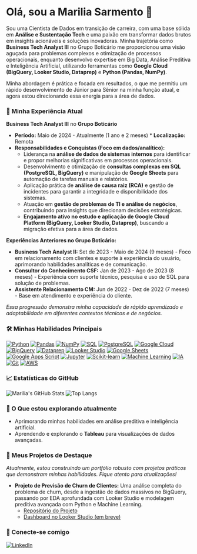 # Olá, sou a Marilia Sarmento 👋

Sou uma Cientista de Dados em transição de carreira, com uma base sólida em **Análise e Sustentação Tech** e uma paixão em transformar dados brutos em insights acionáveis e soluções inovadoras. Minha trajetória como **Business Tech Analyst III** no Grupo Boticário me proporcionou uma visão aguçada para problemas complexos e otimização de processos operacionais, enquanto desenvolvo expertise em Big Data, Análise Preditiva e Inteligência Artificial, utilizando ferramentas como **Google Cloud (BigQuery, Looker Studio, Dataprep)** e **Python (Pandas, NumPy)**.

Minha abordagem é prática e focada em resultados, o que me permitiu um rápido desenvolvimento de Júnior para Sênior na minha função atual, e agora estou direcionando essa energia para a área de dados.

### 💼 Minha Experiência Atual

**Business Tech Analyst III** no **Grupo Boticário**
* **Período:** Maio de 2024 - Atualmente (1 ano e 2 meses) * **Localização:** Remota
* **Responsabilidades e Conquistas (Foco em dados/analítico):**
    * Liderança na **análise de dados de sistemas internos** para identificar e propor melhorias significativas em processos operacionais.
    * Desenvolvimento e otimização de **consultas complexas em SQL (PostgreSQL, BigQuery)** e manipulação de **Google Sheets** para automação de tarefas manuais e relatórios.
    * Aplicação prática de **análise de causa raiz (RCA)** e gestão de incidentes para garantir a integridade e disponibilidade dos sistemas.
    * Atuação em **gestão de problemas de TI e análise de negócios**, contribuindo para insights que direcionam decisões estratégicas.
    * **Engajamento ativo no estudo e aplicação de Google Cloud Platform (BigQuery, Looker Studio, Dataprep)**, buscando a migração efetiva para a área de dados.

**Experiências Anteriores no Grupo Boticário:**
* **Business Tech Analyst II:** Set de 2023 - Maio de 2024 (9 meses) - Foco em relacionamento com clientes e suporte à experiência do usuário, aprimorando habilidades analíticas e de comunicação.
* **Consultor do Conhecimento CSF:** Jan de 2023 - Ago de 2023 (8 meses) - Experiência com suporte técnico, pesquisa e uso de SQL para solução de problemas.
* **Assistente Relacionamento CM:** Jun de 2022 - Dez de 2022 (7 meses) - Base em atendimento e experiência do cliente.

*Essa progressão demonstra minha capacidade de rápido aprendizado e adaptabilidade em diferentes contextos técnicos e de negócios.*

### 🛠️ Minhas Habilidades Principais

[![Python](https://img.shields.io/badge/Python-3776AB?style=for-the-badge&logo=python&logoColor=white)](https://www.python.org/)
[![Pandas](https://img.shields.io/badge/Pandas-150458?style=for-the-badge&logo=pandas&logoColor=white)](https://pandas.pydata.org/)
[![NumPy](https://img.shields.io/badge/NumPy-013243?style=for-the-badge&logo=numpy&logoColor=white)](https://numpy.org/)
[![SQL](https://img.shields.io/badge/SQL-4285F4?style=for-the-badge&logo=postgresql&logoColor=white)](https://www.w3schools.com/sql/)
[![PostgreSQL](https://img.shields.io/badge/PostgreSQL-316192?style=for-the-badge&logo=postgresql&logoColor=white)](https://www.postgresql.org/)
[![Google Cloud](https://img.shields.io/badge/Google_Cloud-4285F4?style=for-the-badge&logo=google-cloud&logoColor=white)](https://cloud.google.com/)
[![BigQuery](https://img.shields.io/badge/BigQuery-4285F4?style=for-the-badge&logo=google-cloud&logoColor=white)](https://cloud.google.com/bigquery)
[![Dataprep](https://img.shields.io/badge/Dataprep-4285F4?style=for-the-badge&logo=google-cloud&logoColor=white)](https://cloud.google.com/dataprep)
[![Looker Studio](https://img.shields.io/badge/Looker_Studio-4285F4?style=for-the-badge&logo=google-cloud&logoColor=white)](https://lookerstudio.google.com/)
[![Google Sheets](https://img.shields.io/badge/Google_Sheets-34A853?style=for-the-badge&logo=google-sheets&logoColor=white)](https://www.google.com/sheets/about/)
[![Google Apps Script](https://img.shields.io/badge/Google%20Apps%20Script-4285F4?style=for-the-badge&logo=google-cloud&logoColor=white)](https://developers.google.com/apps-script)
[![Jupyter](https://img.shields.io/badge/Jupyter-F37626?style=for-the-badge&logo=jupyter&logoColor=white)](https://jupyter.org/)
[![Scikit-learn](https://img.shields.io/badge/scikit--learn-F7931E?style=for-the-badge&logo=scikit-learn&logoColor=white)](https://scikit-learn.org/stable/)
[![Machine Learning](https://img.shields.io/badge/Machine%20Learning-FF5700?style=for-the-badge&logo=tensorflow&logoColor=white)](https://www.tensorflow.org/)
[![IA](https://img.shields.io/badge/Artificial%20Intelligence-A74163?style=for-the-badge&logo=brain&logoColor=white)](https://www.ibm.com/cloud/what-is-artificial-intelligence)
[![Git](https://img.shields.io/badge/Git-F05032?style=for-the-badge&logo=git&logoColor=white)](https://git-scm.com/)
[![AWS](https://img.shields.io/badge/AWS-232F3E?style=for-the-badge&logo=amazon-aws&logoColor=white)](https://aws.amazon.com/)

### 📈 Estatísticas do GitHub

![Marilia's GitHub Stats](https://github-readme-stats.vercel.app/api?username=mariliaSarmento-py&show_icons=true&theme=dark&include_all_commits=true&count_private=true&hide_title=true)
![Top Langs](https://github-readme-stats.vercel.app/api/top-langs/?username=mariliaSarmento-py&layout=compact&theme=dark&hide_title=true)

### 🌱 O Que estou explorando atualmente

* Aprimorando minhas habilidades em análise preditiva e inteligência artificial.
* Aprendendo e explorando o **Tableau** para visualizações de dados avançadas.

### 🚀 Meus Projetos de Destaque

*Atualmente, estou construindo um portfólio robusto com projetos práticos que demonstram minhas habilidades. Fique atento para atualizações!*

* **Projeto de Previsão de Churn de Clientes:** Uma análise completa do problema de churn, desde a ingestão de dados massivos no BigQuery, passando por EDA aprofundada com Looker Studio e modelagem preditiva avançada com Python e Machine Learning.
    * [Repositório do Projeto](https://github.com/mariliasarmento-py/previsao-churn-clientes)
    * [Dashboard no Looker Studio (em breve)](#[link-do-dashboard-aqui]) 

### 🔗 Conecte-se comigo

[![LinkedIn](https://img.shields.io/badge/LinkedIn-0077B5?style=for-the-badge&logo=linkedin&logoColor=white)](https://www.linkedin.com/in/marilia-sarmento-to-991183177/)
